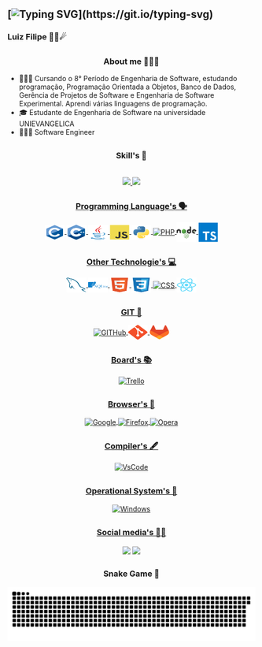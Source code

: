 ## [![Typing SVG](https://readme-typing-svg.demolab.com?font=Fira+Code&size=24&duration=3000&pause=1000&color=38BDAE&width=435&lines=Lufine+😎🙏!)](https://git.io/typing-svg) 


<h3> Luiz Filipe 🚀🌌☄ </h3>

##
<div align="center">
    <h3> About me 🙋🏻‍♂️ </h3>
</div> 
 
- 👨🏻‍🎓 Cursando o 8° Período de Engenharia de Software, estudando programação, Programação Orientada a Objetos, Banco de Dados, Gerência de Projetos de Software e Engenharia de Software Experimental. Aprendi várias linguagens de programação.
-	🎓 Estudante de Engenharia de Software na universidade UNIEVANGELICA
-	👨🏻‍💻 Software Engineer

##
<div align="center">
    <h3> Skill's 👾 </h3>
 
<div align="center">
   <a href="https://github.com/Lufine"> <br>
   <img height="160em" src="https://github-readme-stats.vercel.app/api?username=Lufine&show_icons=true&theme=gotham&include_all_commits=true&count_private=true"/>
   <img height="160em" src="https://github-readme-stats.vercel.app/api/top-langs/?username=Lufine&layout=compact&langs_count=7&theme=gotham"/>
</div> 

 ##
<div align="center">
    <h3> Programming Language's 🗣️ </h3>
</div> 
   <div style="display: inline_block">
    <img align="center" alt="C" height="30" width="40" src="https://raw.githubusercontent.com/devicons/devicon/master/icons/c/c-original.svg">
    <img align="center" alt="C++" height="30" width="40" src="https://raw.githubusercontent.com/devicons/devicon/master/icons/cplusplus/cplusplus-original.svg">
    <img align="center" alt="Java" height="30" width="40" src="https://raw.githubusercontent.com/devicons/devicon/master/icons/java/java-original.svg">
    <img align="center" alt="Javascript" height="30" width="40" src="https://raw.githubusercontent.com/devicons/devicon/master/icons/javascript/javascript-original.svg">
    <img align="center" alt="Python" height="30" width="40" src="https://raw.githubusercontent.com/devicons/devicon/master/icons/python/python-original.svg">
    <img align="center" alt="PHP" height="40" width="40" src="https://cdn.jsdelivr.net/gh/devicons/devicon/icons/php/php-original.svg">
    <img align="center" alt="PHP" height="40" width="40" src="https://raw.githubusercontent.com/devicons/devicon/refs/heads/master/icons/nodejs/nodejs-original-wordmark.svg">
    <img align="center" alt="PHP" height="40" width="40" src="https://raw.githubusercontent.com/devicons/devicon/refs/heads/master/icons/typescript/typescript-plain.svg">
   </div> 

##
<h3> Other Technologie's 💻 </h3>
    <img align="center" alt="MySQL" height="30" width="40" src="https://raw.githubusercontent.com/devicons/devicon/master/icons/mysql/mysql-original.svg">
    <img align="center" alt="MySQL" height="30" width="40" src="https://raw.githubusercontent.com/devicons/devicon/refs/heads/master/icons/sqlite/sqlite-plain-wordmark.svg">
    <img align="center" alt="HTML" height="30" width="40" src="https://raw.githubusercontent.com/devicons/devicon/master/icons/html5/html5-original.svg">
    <img align="center" alt="CSS" height="30" width="40" src="https://raw.githubusercontent.com/devicons/devicon/master/icons/css3/css3-original.svg">
    <img align="center" alt="CSS" height="30" width="40" src="https://raw.githubusercontent.com/jmnote/z-icons/master/svg/bootstrap.svg">
    <img align="center" alt="CSS" height="30" width="40" src="https://raw.githubusercontent.com/devicons/devicon/master/icons/react/react-original.svg">

##
<h3> GIT 🦊 </h3>    
    <img align="center" alt="GITHub" height="40" width="40" src="https://cdn.jsdelivr.net/gh/devicons/devicon/icons/github/github-original-wordmark.svg">
    <img align="center" alt="GIT" height="30" width="40" src="https://raw.githubusercontent.com/devicons/devicon/master/icons/git/git-original.svg">
    <img align="center" alt="GITLAB" height="30" width="40" src="https://raw.githubusercontent.com/devicons/devicon/master/icons/gitlab/gitlab-original.svg">
    
##
<h3> Board's 📚 </h3>    
    <img align="center" alt="Trello" height="50" width="60" src="https://cdn.jsdelivr.net/gh/devicons/devicon/icons/trello/trello-plain-wordmark.svg"/>
     
##
<h3> Browser's 🌌 </h3>    
    <img align="center" alt="Google" height="30" width="40" src="https://cdn.jsdelivr.net/gh/devicons/devicon/icons/google/google-original.svg"/>
    <img align="center" alt="Firefox" height="30" width="40" src="https://cdn.jsdelivr.net/gh/devicons/devicon/icons/firefox/firefox-original.svg"/>
    <img align="center" alt="Opera" height="30" width="40" src="https://cdn.jsdelivr.net/gh/devicons/devicon/icons/opera/opera-original.svg"/>
    
##
<h3> Compiler's 🖋️</h3>
    <img align="center" alt="VsCode" height="30" width="40" src="https://cdn.jsdelivr.net/gh/devicons/devicon/icons/vscode/vscode-original-wordmark.svg"/>
    
##
<h3> Operational System's 📀 </h3>
     <img align="center" alt="Windows" height="30" width="40" src="https://cdn.jsdelivr.net/gh/devicons/devicon/icons/windows8/windows8-original.svg">

</div>
    
  ##
<div align="center">
    <h3> Social media's 🤳🏻 </h3>
</div>
   <div>
       <div align="center">
        <a target="_blank" text align="left" href="mailto:lfneuwirth@gmail.com">
        <img target="_blank" align="center" src="https://img.shields.io/badge/-Gmail-%23333?style=for-the-badge&logo=gmail&logoColor=white"></a>
        <a target="_blank" text align="left" href="https://www.linkedin.com/in/luiz-filipe-neuwirth-9800b7208/">
        <img target="_blank" align="center" src="https://img.shields.io/badge/-LinkedIn-%230077B5?style=for-the-badge&logo=linkedin&logoColor=white"></a>
       </div>
   </div> 

 ##
<div align="center">
    <h3> Snake Game 🐍 </h3>
</div> 
 
 ![Snake animation](https://github.com/Lufine/Lufine/blob/output/github-contribution-grid-snake.svg)
